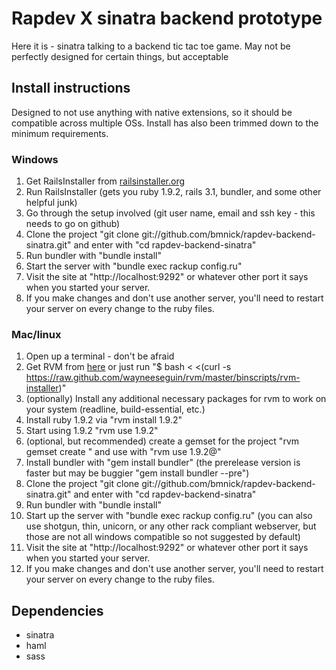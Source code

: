 # Rapdev X sinatra backend prototype

Here it is - sinatra talking to a backend tic tac toe game.  May not be perfectly designed for certain things, but acceptable

## Install instructions

Designed to not use anything with native extensions, so it should be compatible across multiple OSs.  Install has also been trimmed down to the minimum requirements.

### Windows

1. Get RailsInstaller from [railsinstaller.org](http://railsinstaller.org/)
1. Run RailsInstaller (gets you ruby 1.9.2, rails 3.1, bundler, and some other helpful junk)
1. Go through the setup involved (git user name, email and ssh key - this needs to go on github)
1. Clone the project "git clone git://github.com/bmnick/rapdev-backend-sinatra.git" and enter with "cd rapdev-backend-sinatra"
1. Run bundler with "bundle install"
1. Start the server with "bundle exec rackup config.ru"
1. Visit the site at "http://localhost:9292" or whatever other port it says when you started your server.
1. If you make changes and don't use another server, you'll need to restart your server on every change to the ruby files.

### Mac/linux

1. Open up a terminal - don't be afraid
1. Get RVM from [here](http://beginrescueend.com/) or just run "$ bash < <(curl -s https://raw.github.com/wayneeseguin/rvm/master/binscripts/rvm-installer)"
1. (optionally) Install any additional necessary packages for rvm to work on your system (readline, build-essential, etc.)
1. Install ruby 1.9.2 via "rvm install 1.9.2"
1. Start using 1.9.2 "rvm use 1.9.2"
1. (optional, but recommended) create a gemset for the project "rvm gemset create <project name>" and use with "rvm use 1.9.2@<project name>"
1. Install bundler with "gem install bundler" (the prerelease version is faster but may be buggier "gem install bundler --pre")
1. Clone the project "git clone git://github.com/bmnick/rapdev-backend-sinatra.git" and enter with "cd rapdev-backend-sinatra"
1. Run bundler with "bundle install"
1. Start up the server with "bundle exec rackup config.ru" (you can also use shotgun, thin, unicorn, or any other rack compliant webserver, but those are not all windows compatible so not suggested by default)
1. Visit the site at "http://localhost:9292" or whatever other port it says when you started your server.
1. If you make changes and don't use another server, you'll need to restart your server on every change to the ruby files.

## Dependencies

* sinatra
* haml
* sass